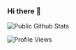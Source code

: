 ### Hi there 👋

![Public Github Stats](https://github-readme-stats.vercel.app/api?username=LyoSU&show_icons=true&hide_border=false)

![Profile Views](https://hits.seeyoufarm.com/api/count/incr/badge.svg?url=https://github.com/LyoSU/&title=Profile%20Views)

<!--
**YaAlex3/YaAlex3** is a ✨ _special_ ✨ repository because its `README.md` (this file) appears on your GitHub profile.

Here are some ideas to get you started:

- 🔭 I’m currently working on ...
- 🌱 I’m currently learning ...
- 👯 I’m looking to collaborate on ...
- 🤔 I’m looking for help with ...
- 💬 Ask me about ...
- 📫 How to reach me: ...
- 😄 Pronouns: ...
- ⚡ Fun fact: ...
-->
